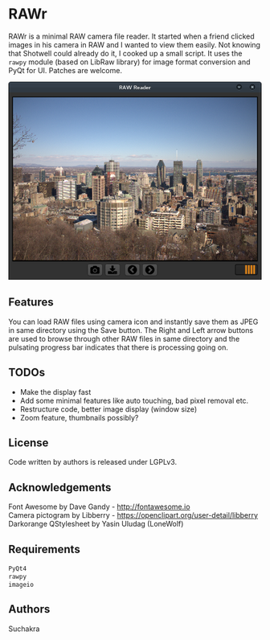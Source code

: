 RAWr
=====
RAWr is a minimal RAW camera file reader. It started when a friend clicked images in his camera in RAW and 
I wanted to view them easily. Not knowing that Shotwell could already do it, I cooked up a small script.
It uses the `rawpy` module (based on LibRaw library) for image format conversion and PyQt for UI.
Patches are welcome.

![alt text](screenshot.png "Main Screen")

Features
--------
You can load RAW files using camera icon and instantly save them as JPEG in same directory using the Save button. The
Right and Left arrow buttons are used to browse through other RAW files in same directory and the pulsating progress bar
indicates that there is processing going on.

TODOs
-----
* Make the display fast
* Add some minimal features like auto touching, bad pixel removal etc.
* Restructure code, better image display (window size)
* Zoom feature, thumbnails possibly?

License
-------
Code written by authors is released under LGPLv3.

Acknowledgements
----------------
Font Awesome by Dave Gandy - http://fontawesome.io  
Camera pictogram by Libberry - https://openclipart.org/user-detail/libberry
Darkorange QStylesheet by Yasin Uludag (LoneWolf)

Requirements
------------
```
PyQt4  
rawpy  
imageio
```

Authors
-------
Suchakra